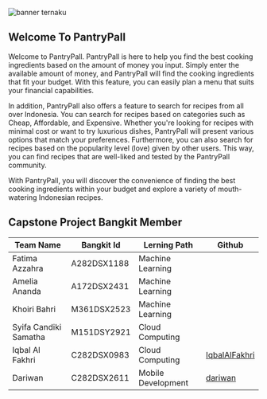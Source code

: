 <img alt="banner ternaku" src="https://github.com/PantryPall/.github/assets/81599190/206957b5-0fcd-4d42-8be0-b6ba546c27cb"><br>

## Welcome To PantryPall

Welcome to PantryPall. PantryPall is here to help you find the best cooking ingredients based on the amount of money you input. Simply enter the available amount of money, and PantryPall will find the cooking ingredients that fit your budget. With this feature, you can easily plan a menu that suits your financial capabilities.

In addition, PantryPall also offers a feature to search for recipes from all over Indonesia. You can search for recipes based on categories such as Cheap, Affordable, and Expensive. Whether you're looking for recipes with minimal cost or want to try luxurious dishes, PantryPall will present various options that match your preferences. Furthermore, you can also search for recipes based on the popularity level (love) given by other users. This way, you can find recipes that are well-liked and tested by the PantryPall community.

With PantryPall, you will discover the convenience of finding the best cooking ingredients within your budget and explore a variety of mouth-watering Indonesian recipes.


## Capstone Project Bangkit Member

| Team Name                 | Bangkit Id  | Lerning Path       | Github                                                          |
| ------------------------- | ----------- | ------------------ | --------------------------------------------------------------- |
| Fatima Azzahra            | A282DSX1188 | Machine Learning   | []()                                                            |
| Amelia Ananda             | A172DSX2431 | Machine Learning   | [ ]()                                                           |
| Khoiri Bahri              | M361DSX2523 | Machine Learning   | []()                                                            |
| Syifa Candiki Samatha     | M151DSY2921 | Cloud Computing    | []()                                                            |
| Iqbal Al Fakhri           | C282DSX0983 | Cloud Computing    | [IqbalAlFakhri](https://github.com/IqbalAlFakhri)               |
| Dariwan                   | C282DSX2611 | Mobile Development | [dariwan](https://github.com/dariwan)                           |

